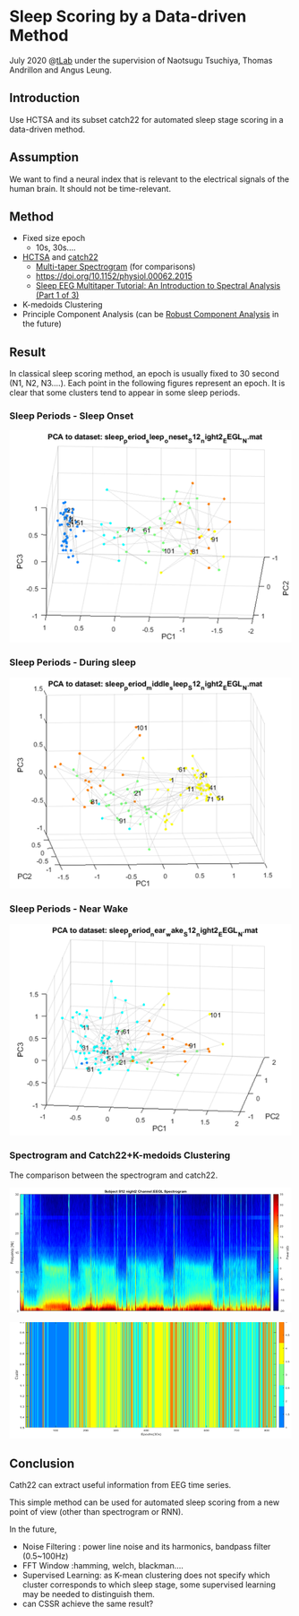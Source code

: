 # Sleep Scoring by a Data-driven Method 

July 2020 @[tLab](https://sites.google.com/monash.edu/tlab/home) under the supervision of Naotsugu Tsuchiya, Thomas Andrillon and Angus Leung. 



## Introduction 

Use HCTSA and its subset catch22 for automated sleep stage scoring in a data-driven method. 

## Assumption 
We want to find a neural index that is relevant to the electrical signals of the human brain. It should not be time-relevant. 

## Method 
- Fixed size epoch 
	- 10s, 30s....
- [HCTSA](https://github.com/benfulcher/hctsa) and [catch22](https://github.com/chlubba/catch22)
	- [Multi-taper Spectrogram](https://prerau.bwh.harvard.edu/multitaper/) (for comparisons)
	- <https://doi.org/10.1152/physiol.00062.2015>
	- [Sleep EEG Multitaper Tutorial: An Introduction to Spectral Analysis (Part 1 of 3)](https://www.youtube.com/watch?v=OVsZJLtzNsw)
- K-medoids Clustering 
- Principle Component Analysis (can be [Robust Component Analysis](https://www.youtube.com/watch?v=yDpz0PqULXQ) in the future)



## Result

In classical sleep scoring method, an epoch is usually fixed to 30 second (N1, N2, N3....). Each point in the following figures represent an epoch. It is clear that some clusters tend to appear in some sleep periods. 



### Sleep Periods - Sleep Onset 

![image-20210205142640664](image-20210205142640664.png)

### Sleep Periods - During sleep

![image-20210205142724021](image-20210205142724021.png)

### Sleep Periods - Near Wake

![image-20210205142829504](image-20210205142829504.png)



### Spectrogram and Catch22+K-medoids Clustering 

The comparison between the spectrogram and catch22.  

<img src="image-20210205143001419.png" alt="image-20210205143001419" style="zoom: 95%;" />

![image-20210205143056200](image-20210205143056200.png)

## Conclusion 

Cath22 can extract useful information from EEG time series. 

This simple method can be used for automated sleep scoring from a new point of view (other than spectrogram or RNN). 

In the future, 

- Noise Filtering : power line noise and its harmonics, bandpass filter (0.5~100Hz)
- FFT Window :hamming, welch, blackman.... 
- Supervised Learning: as K-mean clustering does not specify which cluster corresponds to which sleep stage, some supervised learning may be needed to distinguish them.  
- can CSSR achieve the same result?
